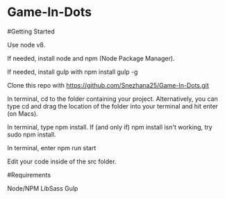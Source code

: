 # Game-In-Dots

#Getting Started

Use node v8.

If needed, install node and npm (Node Package Manager).

If needed, install gulp with npm install gulp -g

Clone this repo with https://github.com/Snezhana25/Game-In-Dots.git 

In terminal, cd to the folder containing your project. Alternatively, you can type cd and drag the location of the folder into your terminal and hit enter (on Macs).

In terminal, type npm install. If (and only if) npm install isn't working, try sudo npm install.

In terminal, enter npm run start

Edit your code inside of the src folder.

#Requirements

Node/NPM
LibSass
Gulp

